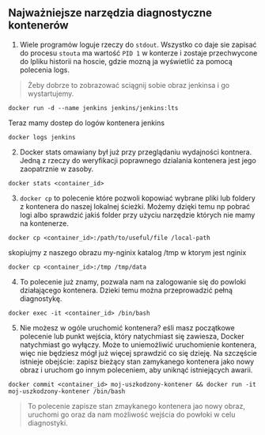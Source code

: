 ## Najważniejsze narzędzia diagnostyczne kontenerów

1. Wiele programów loguje rzeczy do `stdout`. Wszystko co daje sie zapisać do procesu `stouta` ma wartość `PID 1` w konterze i zostaje przechwycone do lpliku historii na hoscie, gdzie mozną ja wyświetlić za pomocą polecenia logs.
> Żeby dobrze to zobrazować sciągnij sobie obraz jenkinsa i go wystartujemy.

```
docker run -d --name jenkins jenkins/jenkins:lts
```
Teraz mamy dostep do logów kontenera jenkins
```
docker logs jenkins
```
2. Docker stats omawiany był już przy przeglądaniu wydajności kontnera. Jedną z rzeczy do weryfikacji poprawnego dzialania kontenera jest jego zaopatrznie w zasoby. 
```
docker stats <container_id>
```

3. `docker cp` to polecenie które pozwoli kopowiać wybrane pliki lub foldery z kontenera do naszej lokalnej ścieżki. Możemy dzięki temu np pobrać logi albo sprawdzić jakiś folder przy użyciu narzędzie których nie mamy na kontenerze.
   
```
docker cp <container_id>:/path/to/useful/file /local-path
```
skopiujmy z naszego obrazu my-nginix katalog /tmp w ktorym jest nginix
```
docker cp <container_id>:/tmp /tmp/data
```

4. To polecenie już znamy, pozwala nam na zalogowanie się do powloki działającego kontenera. Dzieki temu można przeprowadzić pełną diagnostykę. 
```
docker exec -it <container_id> /bin/bash
```
   
5. Nie możesz w ogóle uruchomić kontenera? eśli masz początkowe polecenie lub punkt wejścia, który natychmiast się zawiesza, Docker natychmiast go wyłączy. Może to uniemożliwić uruchomienie kontenera, więc nie będziesz mógł już więcej sprawdzić co się dzieję. Na szczęście istnieje obejście: zapisz bieżący stan zamykanego kontenera jako nowy obraz i uruchom go innym poleceniem, aby uniknąć istniejących awarii.

```
docker commit <container_id> moj-uszkodzony-kontener && docker run -it moj-uszkodzony-kontener /bin/bash
```

> To polecenie zapisze stan zmaykanego kontenera jao nowy obraz, uruchomi go oraz da nam możliwość wejścia do powłoki w celu diagnostyki.